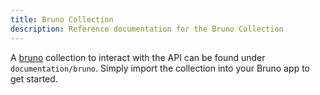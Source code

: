 ```yaml
---
title: Bruno Collection
description: Reference documentation for the Bruno Collection
---
```


A [bruno](https://www.usebruno.com/) collection to interact with the API can be found under
`documentation/bruno`. Simply import the collection into your Bruno app to get started.
